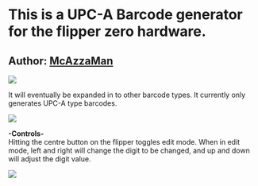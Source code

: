 # This is a UPC-A Barcode generator for the flipper zero hardware.

## Author: [McAzzaMan](https://github.com/McAzzaMan/flipperzero-firmware/tree/UPC-A_Barcode_Generator/applications/barcode_generator)

<img src=https://i.imgur.com/bMSAiuK.png>

It will eventually be expanded in to other barcode types. It currently only generates UPC-A type barcodes.

<img src=https://i.imgur.com/bxTdzuA.png>

<b> -Controls- </b> </br>
Hitting the centre button on the flipper toggles edit mode.
When in edit mode, left and right will change the digit to be changed, and up and down will adjust the digit value.

<img src=https://i.imgur.com/lGbzdwH.png>
